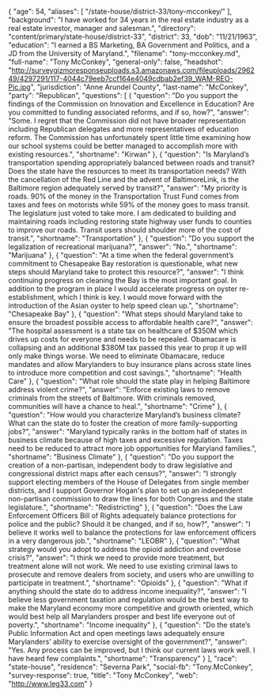 {
  "age": 54,
  "aliases": [
    "/state-house/district-33/tony-mcconkey/"
  ],
  "background": "I have worked for 34 years in the real estate industry as a real estate investor, manager and salesman.",
  "directory": "content/primary/state-house/district-33",
  "district": 33,
  "dob": "11/21/1963",
  "education": "I earned a BS Marketing, BA Government and Politics, and a JD from the University of Maryland.",
  "filename": "tony-mcconkey.md",
  "full-name": "Tony McConkey",
  "general-only": false,
  "headshot": "http://surveygizmoresponseuploads.s3.amazonaws.com/fileuploads/296249/4297291/117-4044c79eeb7ccf164e4049cdbab2ef39_WAM-REO-Pic.jpg",
  "jurisdiction": "Anne Arundel County",
  "last-name": "McConkey",
  "party": "Republican",
  "questions": [
    {
      "question": "Do you support the findings of the Commission on Innovation and Excellence in Education? Are you committed to funding associated reforms, and if so, how?",
      "answer": "Some.  I regret that the Commission did not have broader representation including Republican delegates and more representatives of education reform.  The Commission has  unfortunately spent little time examining how our school systems could be better managed to accomplish more with existing resources.",
      "shortname": "Kirwan"
    },
    {
      "question": "Is Maryland’s transportation spending appropriately balanced between roads and transit? Does the state have the resources to meet its transportation needs? With the cancellation of the Red Line and the advent of BaltimoreLink, is the Baltimore region adequately served by transit?",
      "answer": "My priority is roads.  90% of the money in the Transportation Trust Fund comes from taxes and fees on motorists while 59% of the money goes to mass transit.  The legislature just voted to take more. I am dedicated to building and maintaining roads including restoring state highway user funds to counties to improve our roads. Transit users should shoulder more of the cost of transit.",
      "shortname": "Transportation"
    },
    {
      "question": "Do you support the legalization of recreational marijuana?",
      "answer": "No.",
      "shortname": "Marijuana"
    },
    {
      "question": "At a time when the federal government’s commitment to Chesapeake Bay restoration is questionable, what new steps should Maryland take to protect this resource?",
      "answer": "I think continuing progress on cleaning the Bay is the most important goal.  In addition to the program in place I would accelerate progress on oyster re-establishment, which I think is key.  I would move forward with the introduction of the Asian oyster to help speed clean up.",
      "shortname": "Chesapeake Bay"
    },
    {
      "question": "What steps should Maryland take to ensure the broadest possible access to affordable health care?",
      "answer": "The hospital assessment is a state tax on healthcare of $350M which drives up costs for everyone and needs to be repealed. Obamacare is collapsing and an additional $380M tax passed this year to prop it up will only make things worse.  We need to eliminate Obamacare, reduce mandates and allow Marylanders to buy insurance plans across state lines to introduce more competition and cost savings.",
      "shortname": "Health Care"
    },
    {
      "question": "What role should the state play in helping Baltimore address violent crime?",
      "answer": "Enforce existing laws to remove criminals from the streets of Baltimore.  With criminals removed, communities will have a chance to heal.",
      "shortname": "Crime"
    },
    {
      "question": "How would you characterize Maryland’s business climate? What can the state do to foster the creation of more family-supporting jobs?",
      "answer": "Maryland typically ranks in the bottom half of states in business climate because of high taxes and excessive regulation.  Taxes need to be reduced to attract more job opportunities for Maryland families.",
      "shortname": "Business Climate"
    },
    {
      "question": "Do you support the creation of a non-partisan, independent body to draw legislative and congressional district maps after each census?",
      "answer": "I strongly support electing members of the House of Delegates from single member districts, and I support Governor Hogan's plan to set up an independent non-partisan commission to draw the lines for both Congress and the state legislature.",
      "shortname": "Redistricting"
    },
    {
      "question": "Does the Law Enforcement Officers Bill of Rights adequately balance protections for police and the public? Should it be changed, and if so, how?",
      "answer": "I believe it works well to balance the protections for law enforcement officers in a very dangerous job.",
      "shortname": "LEOBR"
    },
    {
      "question": "What strategy would you adopt to address the opioid addiction and overdose crisis?",
      "answer": "I think we need to provide more treatment, but treatment alone will not work.  We need to use existing criminal laws to prosecute and remove dealers from society, and users who are unwilling to participate in treatment.",
      "shortname": "Opioids"
    },
    {
      "question": "What if anything should the state do to address income inequality?",
      "answer": "I believe less government taxation and regulation would be the best way to make the Maryland economy more competitive and growth oriented, which would best help all Marylanders prosper and best life everyone out of poverty.",
      "shortname": "Income inequality"
    },
    {
      "question": "Do the state’s Public Information Act and open meetings laws adequately ensure Marylanders’ ability to exercise oversight of the government?",
      "answer": "Yes.  Any process can be improved, but I think our current laws work well.  I have heard few complaints.",
      "shortname": "Transparency"
    }
  ],
  "race": "state-house",
  "residence": "Severna Park",
  "social-fb": "Tony.McConkey",
  "survey-response": true,
  "title": "Tony McConkey",
  "web": "http://www.leg33.com"
}

